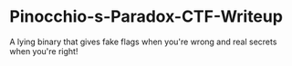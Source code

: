# Pinocchio-s-Paradox-CTF-Writeup
A lying binary that gives fake flags when you're wrong and real secrets when you're right!
